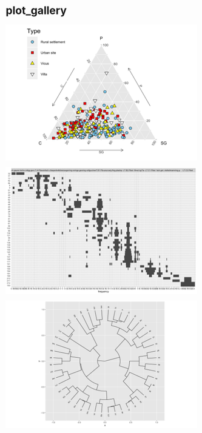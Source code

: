 # plot_gallery

[![](ternary_diagram/fig/fig2.png)](ternary_diagram/ternary_plot.md)

[![](seriation/index_files/figure-html/unnamed-chunk-7-1.png)](seriation/index.md)

[![](dendrogram/index_files/figure-html/unnamed-chunk-2-6.png)](dendrogram/index.md)